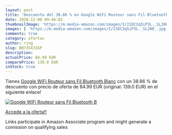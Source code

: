 ```yaml
---
layout: post
title: 'Descuento del 38.86 % en Google WiFi Routeur sans Fil Bluetooth B'
date: 2020-12-08 09:44:02
thumbnailImage: 'https://m.media-amazon.com/images/I/21DC2q5iP3L._SL200_.jpg'
images: [ 'https://m.media-amazon.com/images/I/21DC2q5iP3L._SL200_.jpg' ]
comments: true
category: ofertas
author: ring
slug: B073SX31GP
description:
actualPrice: 84.99 EUR
comparePrice: 139.0 EUR
inStock: true
---
```


Tienes [Google WiFi Routeur sans Fil Bluetooth Blanc](https://www.amazon.fr/dp/B073SX31GP/?tag=tolees0d-21) con un 38.86 % de descuento con precio de oferta de 84.99 EUR (original: 139.0 EUR) en el siguiente enlace!

[![Google WiFi Routeur sans Fil Bluetooth B](https://m.media-amazon.com/images/I/21DC2q5iP3L._SL200_.jpg)](https://www.amazon.fr/dp/B073SX31GP/?tag=tolees0d-21)

[Accede a la oferta!!](https://www.amazon.fr/dp/B073SX31GP/?tag=tolees0d-21)

Links participate in Amazon Associate program and might generate a comission on qualifying sales


